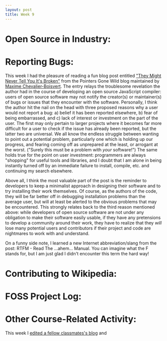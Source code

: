 ```yaml
---
layout: post
title: Week 9
---
```


# Open Source in Industry:

# Reporting Bugs:
This week I had the pleasure of reading a fun blog post entitled ["They Might Never Tell You It's Broken"](https://pointersgonewild.com/2019/11/02/they-might-never-tell-you-its-broken/) from the Pointers Gone Wild blog maintained by [Maxime Chevalier-Boisvert](https://pointersgonewild.com/about/). The entry relays the troublesome revelation the author had in the course of developing an open source JavaScript compiler: users of open source software may not notify the creator(s) or maintainer(s) of bugs or issues that they encounter with the software. Personally, I think the author hit the nail on the head with three proposed reasons why a user would not report a bug: a) belief it has been reported elsewhere, b) fear of being embarrassed, and c) lack of interest or investment on the part of the user. The first may only pertain to larger projects where it becomes far more difficult for a user to check if the issue has already been reported, but the latter two are universal. We all know the endless struggle between wanting to point out a potential problem, particularly one which is holding up our progress, and fearing coming off as unprepared at the least, or arrogant at the worst. ("Surely this must be a problem with *your* software!") The same holds true for the point on user investment: programmers are always "shopping" for useful tools and libraries, and I doubt that I am alone in being instantly turned off by an immediate failure to install, compile, etc. and continuing my search elsewhere.

Above all, I think the most valuable part of the post is the reminder to developers to keep a minimalist approach in designing their software and to try installing their work themselves. Of course, as the authors of the code, they will be far better off in debugging installation problems than the average user, but will at least be alerted to the obvious problems that may be encountered. This strongly relates back to the third reason mentioned above: while developers of open source software are not under any obligation to make their software easily usable, if they have any pretensions to develop a community around their work, they have to realize that they *will* lose many potential users and contributors if their project and code are nightmares to work with and understand.

On a funny side note, I learned a new Internet abbreviation/slang from the post: RTFM - Read The ...ahem... Manual. You can imagine what the F stands for, but I am just glad I didn't encounter this term the hard way!

# Contributing to Wikipedia:

# FOSS Project Log:

# Other Course-Related Activity:
This week I [edited a fellow classmates's blog](https://github.com/hunter-college-ossd-spr-2020/ElijahCano33-weekly/pull/7) and

